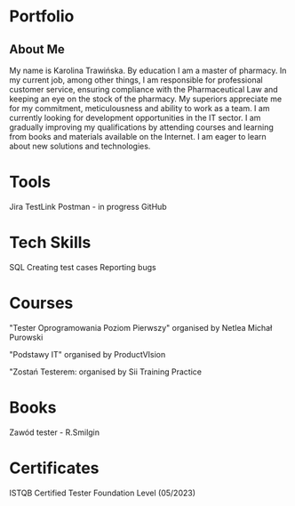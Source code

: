 # Portfolio
## About Me
My name is Karolina Trawińska. By education I am a master of pharmacy. In my current job, among other things, I am responsible for
professional customer service, ensuring compliance with the Pharmaceutical Law and keeping an eye on
the stock of the pharmacy. My superiors appreciate me for my commitment, meticulousness and ability to
work as a team. I am currently looking for development opportunities in the IT sector. I am gradually
improving my qualifications by attending courses and learning from books and materials available on the
Internet. I am eager to learn about new solutions and technologies.

# Tools
Jira
TestLink
Postman - in progress
GitHub

# Tech Skills
SQL
Creating test cases 
Reporting bugs

# Courses
"Tester Oprogramowania Poziom Pierwszy"
organised by Netlea Michał Purowski

"Podstawy IT"
organised by ProductVIsion

"Zostań Testerem:
organised by Sii Training Practice

# Books
Zawód tester - R.Smilgin

# Certificates 
ISTQB Certified Tester Foundation Level (05/2023)
